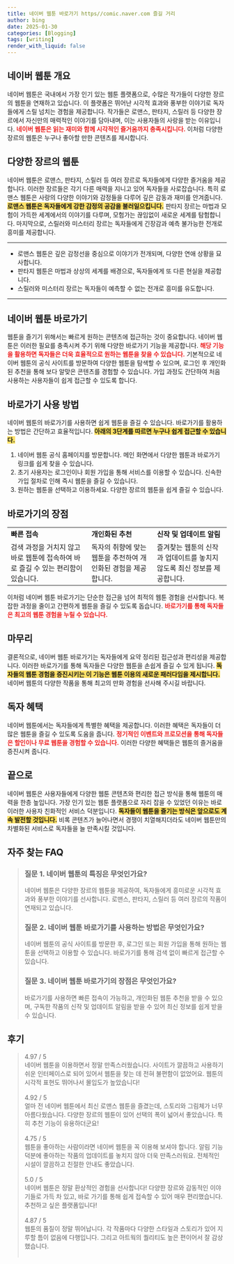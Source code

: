 ```yaml
---
title: 네이버 웹툰 바로가기 https//comic.naver.com 즐길 거리
author: bing
date: 2025-01-30
categories: [Blogging]
tags: [writing]
render_with_liquid: false
---
```



<h2 id='네이버-webtoon-개요'>네이버 웹툰 개요</h2>

<p>네이버 웹툰은 국내에서 가장 인기 있는 웹툰 플랫폼으로, 수많은 작가들이 다양한 장르의 웹툰을 연재하고 있습니다. 이 플랫폼은 뛰어난 시각적 효과와 풍부한 이야기로 독자들에게 스릴 넘치는 경험을 제공합니다. 작가들은 로맨스, 판타지, 스릴러 등 다양한 장르에서 자신만의 매력적인 이야기를 담아내며, 이는 사용자들의 사랑을 받는 이유입니다. <b><span style="color: #ee2323;">네이버 웹툰은 읽는 재미와 함께 시각적인 즐거움까지 충족시킵니다.</span></b> 이처럼 다양한 장르의 웹툰은 누구나 좋아할 만한 콘텐츠를 제시합니다.</p>

<h2 id='다양한장르의웹툰'>다양한 장르의 웹툰</h2>

<p>네이버 웹툰은 로맨스, 판타지, 스릴러 등 여러 장르로 독자들에게 다양한 즐거움을 제공합니다. 이러한 장르들은 각기 다른 매력을 지니고 있어 독자들을 사로잡습니다. 특히 로맨스 웹툰은 사랑의 다양한 이야기와 감정들을 다루어 깊은 감동과 재미를 안겨줍니다. <b><span style="background-color: #ffe066;">로맨스 웹툰은 독자들에게 강한 감정의 공감을 불러일으킵니다.</span></b> 판타지 장르는 마법과 모험이 가득한 세계에서의 이야기를 다루며, 모험가는 끊임없이 새로운 세계를 탐험합니다. 마지막으로, 스릴러와 미스터리 장르는 독자들에게 긴장감과 예측 불가능한 전개로 흥미를 제공합니다.</p>

<hr />

<ul>
    <li>로맨스 웹툰은 깊은 감정선을 중심으로 이야기가 전개되며, 다양한 연애 상황을 묘사합니다.</li>
    <li>판타지 웹툰은 마법과 상상의 세계를 배경으로, 독자들에게 또 다른 현실을 제공합니다.</li>
    <li>스릴러와 미스터리 장르는 독자들이 예측할 수 없는 전개로 흥미를 유도합니다.</li>
</ul>

<hr />

<h2 id='네이버웹툰바로가기'>네이버 웹툰 바로가기</h2>

<p>웹툰을 즐기기 위해서는 빠르게 원하는 콘텐츠에 접근하는 것이 중요합니다. 네이버 웹툰은 이러한 필요를 충족시켜 주기 위해 다양한 바로가기 기능을 제공합니다. <b><span style="color: #ee2323;">해당 기능을 활용하면 독자들은 더욱 효율적으로 원하는 웹툰을 찾을 수 있습니다.</span></b> 기본적으로 네이버 웹툰의 공식 사이트를 방문하여 다양한 웹툰을 탐색할 수 있으며, 로그인 후 개인화된 추천을 통해 보다 알맞은 콘텐츠를 경험할 수 있습니다. 가입 과정도 간단하여 처음 사용하는 사용자들이 쉽게 접근할 수 있도록 합니다.</p>

<h2 id='바로가기-사용방법'>바로가기 사용 방법</h2>

<p>네이버 웹툰의 바로가기를 사용하면 쉽게 웹툰을 즐길 수 있습니다. 바로가기를 활용하는 방법은 간단하고 효율적입니다. <b><span style="background-color: #ffe066;">아래의 3단계를 따르면 누구나 쉽게 접근할 수 있습니다.</span></b></p>

<ol>
    <li>네이버 웹툰 공식 홈페이지를 방문합니다. 메인 화면에서 다양한 웹툰과 바로가기 링크를 쉽게 찾을 수 있습니다.</li>
    <li>초기 사용자는 로그인이나 회원 가입을 통해 서비스를 이용할 수 있습니다. 신속한 가입 절차로 인해 즉시 웹툰을 즐길 수 있습니다.</li>
    <li>원하는 웹툰을 선택하고 이용하세요. 다양한 장르의 웹툰을 쉽게 즐길 수 있습니다.</li>
</ol>

<h2 id='바로가기의장점'>바로가기의 장점</h2>

<table>
    <tr>
        <td><b>빠른 접속</b></td>
        <td><b>개인화된 추천</b></td>
        <td><b>신작 및 업데이트 알림</b></td>
    </tr>
    <tr>
        <td>검색 과정을 거치지 않고 바로 웹툰에 접속하여 바로 즐길 수 있는 편리함이 있습니다.</td>
        <td>독자의 취향에 맞는 웹툰을 추천하여 개인화된 경험을 제공합니다.</td>
        <td>즐겨찾는 웹툰의 신작과 업데이트를 놓치지 않도록 최신 정보를 제공합니다.</td>
    </tr>
</table>

<p>이처럼 네이버 웹툰 바로가기는 단순한 접근을 넘어 최적의 웹툰 경험을 선사합니다. 복잡한 과정을 줄이고 간편하게 웹툰을 즐길 수 있도록 돕습니다. <b><span style="color: #ee2323;">바로가기를 통해 독자들은 최고의 웹툰 경험을 누릴 수 있습니다.</span></b></p>

<h2 id='마무리'>마무리</h2>

<p>결론적으로, 네이버 웹툰 바로가기는 독자들에게 요약 정리된 접근성과 편리성을 제공합니다. 이러한 바로가기를 통해 독자들은 다양한 웹툰을 손쉽게 즐길 수 있게 됩니다. <b><span style="background-color: #ffe066;">독자들의 웹툰 경험을 증진시키는 이 기능은 웹툰 이용의 새로운 패러다임을 제시합니다.</span></b> 네이버 웹툰의 다양한 작품을 통해 최고의 만화 경험을 선사해 주시길 바랍니다.</p>

<h2 id='독자혜택'>독자 혜택</h2>

<p>네이버 웹툰에서는 독자들에게 특별한 혜택을 제공합니다. 이러한 혜택은 독자들이 더 많은 웹툰을 즐길 수 있도록 도움을 줍니다. <b><span style="color: #ee2323;">정기적인 이벤트와 프로모션을 통해 독자들은 할인이나 무료 웹툰을 경험할 수 있습니다.</span></b> 이러한 다양한 혜택들은 웹툰의 즐거움을 증진시켜 줍니다.</p>

<h2 id='끝으로'>끝으로</h2>

<p>네이버 웹툰은 사용자들에게 다양한 웹툰 콘텐츠와 편리한 접근 방식을 통해 웹툰의 매력을 한층 높입니다. 가장 인기 있는 웹툰 플랫폼으로 자리 잡을 수 있었던 이유는 바로 이러한 사용자 친화적인 서비스 덕분입니다. <b><span style="background-color: #ffe066;">독자들이 웹툰을 즐기는 방식은 앞으로도 계속 발전할 것입니다.</span></b> 비록 콘텐츠가 늘어나면서 경쟁이 치열해지더라도 네이버 웹툰만의 차별화된 서비스로 독자들을 늘 만족시킬 것입니다.</p>


<h2 id='자주_찾는_FAQ'>자주 찾는 FAQ</h2>
<div itemscope="" itemtype="https://schema.org/FAQPage"> 
<blockquote> 
<div itemscope="" itemprop="mainEntity" itemtype="https://schema.org/Question"> 
<h3 itemprop="name">질문 1. 네이버 웹툰의 특징은 무엇인가요?</h3> 
<div itemscope="" itemprop="acceptedAnswer" itemtype="https://schema.org/Answer"> 
<span itemprop="text"> 
<p>네이버 웹툰은 다양한 장르의 웹툰을 제공하여, 독자들에게 흥미로운 시각적 효과와 풍부한 이야기를 선사합니다. 로맨스, 판타지, 스릴러 등 여러 장르의 작품이 연재되고 있습니다.</p> 
</span> 
</div> 
</div> 

<div itemscope="" itemprop="mainEntity" itemtype="https://schema.org/Question"> 
<h3 itemprop="name">질문 2. 네이버 웹툰 바로가기를 사용하는 방법은 무엇인가요?</h3> 
<div itemscope="" itemprop="acceptedAnswer" itemtype="https://schema.org/Answer"> 
<span itemprop="text"> 
<p>네이버 웹툰의 공식 사이트를 방문한 후, 로그인 또는 회원 가입을 통해 원하는 웹툰을 선택하고 이용할 수 있습니다. 바로가기를 통해 검색 없이 빠르게 접근할 수 있습니다.</p> 
</span> 
</div> 
</div> 

<div itemscope="" itemprop="mainEntity" itemtype="https://schema.org/Question"> 
<h3 itemprop="name">질문 3. 네이버 웹툰 바로가기의 장점은 무엇인가요?</h3> 
<div itemscope="" itemprop="acceptedAnswer" itemtype="https://schema.org/Answer"> 
<span itemprop="text"> 
<p>바로가기를 사용하면 빠른 접속이 가능하고, 개인화된 웹툰 추천을 받을 수 있으며, 구독한 작품의 신작 및 업데이트 알림을 받을 수 있어 최신 정보를 쉽게 받을 수 있습니다.</p> 
</span> 
</div> 
</div> 

</blockquote> 
</div>
<h2 id='후기'>후기</h2>
<div itemscope itemtype="https://schema.org/Product">
  <blockquote>
  <div itemprop="review" itemscope itemtype="https://schema.org/Review">
      <div itemprop="reviewRating" itemscope itemtype="https://schema.org/Rating"> <span itemprop="ratingValue">4.97</span> / <span itemprop="bestRating">5</span> </div>
      <span itemprop="reviewBody">네이버 웹툰을 이용하면서 정말 만족스러웠습니다. 사이트가 깔끔하고 사용하기 쉬운 인터페이스로 되어 있어서 웹툰을 찾는 데 전혀 불편함이 없었어요. 웹툰의 시각적 표현도 뛰어나서 몰입도가 높았습니다!</span>
  </div>
  <br>
  <div itemprop="review" itemscope itemtype="https://schema.org/Review">
      <div itemprop="reviewRating" itemscope itemtype="https://schema.org/Rating"> <span itemprop="ratingValue">4.92</span> / <span itemprop="bestRating">5</span> </div>
      <span itemprop="reviewBody">얼마 전 네이버 웹툰에서 최신 로맨스 웹툰을 즐겼는데, 스토리와 그림체가 너무 아름다웠습니다. 다양한 장르의 웹툰이 있어 선택의 폭이 넓어서 좋았습니다. 특히 추천 기능이 유용하더군요!</span>
  </div>
  <br>
  <div itemprop="review" itemscope itemtype="https://schema.org/Review">
      <div itemprop="reviewRating" itemscope itemtype="https://schema.org/Rating"> <span itemprop="ratingValue">4.75</span> / <span itemprop="bestRating">5</span> </div>
      <span itemprop="reviewBody">웹툰을 좋아하는 사람이라면 네이버 웹툰을 꼭 이용해 보셔야 합니다. 알림 기능 덕분에 좋아하는 작품의 업데이트를 놓치지 않아 더욱 만족스러워요. 전체적인 시설이 깔끔하고 친절한 안내도 좋았습니다.</span>
  </div>
  <br>
  <div itemprop="review" itemscope itemtype="https://schema.org/Review">
      <div itemprop="reviewRating" itemscope itemtype="https://schema.org/Rating"> <span itemprop="ratingValue">5.0</span> / <span itemprop="bestRating">5</span> </div>
      <span itemprop="reviewBody">네이버 웹툰은 정말 환상적인 경험을 선사합니다! 다양한 장르와 감동적인 이야기들로 가득 차 있고, 바로 가기를 통해 쉽게 접속할 수 있어 매우 편리했습니다. 추천하고 싶은 플랫폼입니다!</span>
  </div>
  <br>
  <div itemprop="review" itemscope itemtype="https://schema.org/Review">
      <div itemprop="reviewRating" itemscope itemtype="https://schema.org/Rating"> <span itemprop="ratingValue">4.87</span> / <span itemprop="bestRating">5</span> </div>
      <span itemprop="reviewBody">웹툰의 품질이 정말 뛰어납니다. 각 작품마다 다양한 스타일과 스토리가 있어 지루할 틈이 없음에 다행입니다. 그리고 아트웍의 퀄리티도 높은 편이어서 잘 감상했습니다.</span>
  </div>
  <br>
  </blockquote>
</div>
